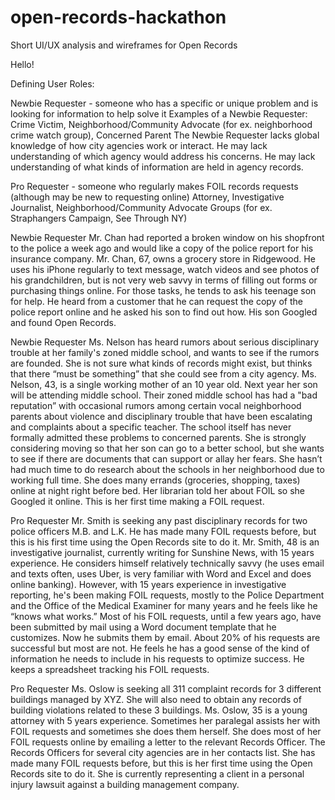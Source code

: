 # open-records-hackathon
Short UI/UX analysis and wireframes for Open Records

Hello!

Defining User Roles:

Newbie Requester - someone who has a specific or unique problem and is looking for information to help solve it
	Examples of a Newbie Requester: Crime Victim, Neighborhood/Community Advocate (for ex. neighborhood crime watch group), Concerned Parent
	The Newbie Requester lacks global knowledge of how city agencies work or interact. He may lack understanding of which agency would address his concerns. He may lack understanding of what kinds of information are held in agency records.

Pro Requester - someone who regularly makes FOIL records requests (although may be new to requesting online)
	Attorney, Investigative Journalist, Neighborhood/Community Advocate Groups (for ex. Straphangers Campaign, See Through NY)

Newbie Requester
Mr. Chan had reported a broken window on his shopfront to the police a week ago and would like a copy of the police report for his insurance company. 
Mr. Chan, 67, owns a grocery store in Ridgewood. He uses his iPhone regularly to text message, watch videos and see photos of his grandchildren, but is not very web savvy in terms of filling out forms or purchasing things online. For those tasks, he tends to ask his teenage son for help. He heard from a customer that he can request the copy of the police report online and he asked his son to find out how. His son Googled and found Open Records.

Newbie Requester
Ms. Nelson has heard rumors about serious disciplinary trouble at her family's zoned middle school, and wants to see if the rumors are founded. She is not sure what kinds of records might exist, but thinks that there “must be something” that she could see from a city agency.
Ms. Nelson, 43, is a single working mother of an 10 year old. Next year her son will be attending middle school. Their zoned middle school has had a "bad reputation” with occasional rumors among certain vocal neighborhood parents about violence and disciplinary trouble that have been escalating and complaints about a specific teacher. The school itself has never formally admitted these problems to concerned parents. She is strongly considering moving so that her son can go to a better school, but she wants to see if there are documents that can support or allay her fears. She hasn’t had much time to do research about the schools in her neighborhood due to working full time. She does many errands (groceries, shopping, taxes) online at night right before bed. Her librarian told her about FOIL so she Googled it online. This is her first time making a FOIL request.

Pro Requester
Mr. Smith is seeking any past disciplinary records for two police officers M.B. and L.K. He has made many FOIL requests before, but this is his first time using the Open Records site to do it.
Mr. Smith, 48 is an investigative journalist, currently writing for Sunshine News, with 15 years experience. He considers himself relatively technically savvy (he uses email and texts often, uses Uber, is very familiar with Word and Excel and does online banking). However, with 15 years experience in investigative reporting, he's been making FOIL requests, mostly to the Police Department and the Office of the Medical Examiner for many years and  he feels like he “knows what works.” Most of his FOIL requests, until a few years ago, have been submitted by mail using a Word document template that he customizes. Now he submits them by email. About 20% of his requests are successful but most are not. He feels he has a good sense of the kind of information he needs to include in his requests to optimize success. He keeps a spreadsheet tracking his FOIL requests.

Pro Requester
Ms. Oslow is seeking all 311 complaint records for 3 different buildings managed by XYZ. She will also need to obtain any records of building violations related to these 3 buildings. 
Ms. Oslow, 35 is a young attorney with 5 years experience. Sometimes her paralegal assists her with FOIL requests and sometimes she does them herself. She does most of her FOIL requests online by emailing a letter to the relevant Records Officer. The Records Officers for several city agencies are in her contacts list. She has made many FOIL requests before, but this is her first time using the Open Records site to do it. She is currently representing a client in a personal injury lawsuit against a building management company. 
